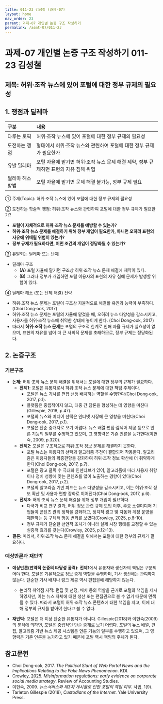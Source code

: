 ```yaml
---
title: 011-23 김성철 (과제-07)
layout: home
nav_order: 23
parent: 과제-07 개인별 논증 구조 작성하기
permalink: /asmt-07/011-23
---
```


# 과제-07 개인별 논증 구조 작성하기 011-23 김성철

## 제목: 허위·조작 뉴스에 있어 포털에 대한 정부 규제의 필요성

## 1. 쟁점과 딜레마

| 구분 | 내용 |
|:---|:---|
| 다루는 토픽 | 허위·조작 뉴스에 있어 포털에 대한 정부 규제의 필요성 |
| 도전하는 쟁점 | 형태에서 허위·조작 뉴스와 관련하여 포털에 대한 정부 규제가 필요한가 |
| 유발 딜레마 | 포털 자율에 맡기면 허위·조작 뉴스 문제 해결 제약, 정부 규제하면 표현의 자유 침해 위험 |
| 딜레마 해소 방법 | 포털 자율에 맡기면 문제 해결 불가능, 정부 규제 필요 |

① 주제(Topic): 허위·조작 뉴스에 있어 포털에 대한 정부 규제의 필요성 

② 도전하는 학술적 쟁점: 허위·조작 뉴스와 관련하여 포털에 대한 정부 규제가 필요한가? 

- **포털이 자체적으로 허위·조작 뉴스 문제를 예방할 수 있는가?**  
- **허위·조작 뉴스 문제를 해결하기 위해 정부 개입이 필요한가, 아니면 오히려 표현의 자유에 위배될 위험이 있는가?**  
- **정부 규제가 필요하다면, 어떤 조건의 개입이 정당화될 수 있는가?**

③ 유발되는 딜레마 또는 난제

- 딜레마 구조
  - **(A)** 포털 자율에 맡기면 구조상 허위·조작 뉴스 문제 해결에 제약이 있다.
  - **(B)** 그러나 정부가 개입하면 포털 이용자의 표현의 자유 침해 문제가 발생할 위험이 있다.

④ 딜레마 해소 (또는 난제 해결) 전략

- 허위·조작 뉴스 문제는 포털이 구조상 자율적으로 해결할 유인과 능력이 부족하다. (Choi Dong‑ook, 2017)
- 허위·조작 뉴스 문제는 포털의 자율에 맡겼을 때, 오히려 뉴스 다양성을 감소시키고, 사용자를 허위·조작 뉴스에 취약한 상태에 놓이게 한다. (Choi Dong‑ook, 2017)
- 따라서 **허위·조작 뉴스 문제**는 포털의 구조적 한계로 인해 자율 규제가 실효성이 없으며, 표현의 자유를 넘어 더 큰 사회적 문제를 초래하므로, 정부 규제는 정당화된다.

## 2. 논증구조

### 기본구조

- **논제:** 허위·조작 뉴스 문제 해결을 위해서는 포털에 대한 정부의 규제가 필요하다.
  - **전제1:** 포털은 유통자로서 허위·조작 뉴스 문제에 대한 책임 주체이다.
    - 포털은 뉴스 기사를 편집·선정·배치하는 역할을 수행한다(Choi Dong‑ook, 2017, p.1).
    - 플랫폼은 중립적이지 않고, 대중 간 담론을 형성하는 데 영향을 미친다(Gillespie, 2018, p.47).
    - 포털의 뉴스와 미디어 선택은 인터넷 시장에 큰 영향을 미친다(Choi Dong‑ook, 2017, p.1).
    - 포털은 단순 중개자로 보기 어렵다. 뉴스 배열·편집·검색어 제공 등으로 언론 기능의 일부를 수행하고 있으며, 그 영향력은 기존 언론을 능가한다(이헌숙, 2009, p.320).
  - **전제2:** 포털은 구조적으로 허위·조작 정보 문제를 해결하지 못한다.
    - 포털 뉴스는 이용자의 선택과 알고리즘 추천이 결합되어 작동한다. 알고리즘은 이용자들의 확증편향을 강화하여 허위·조작 정보 확산에 더 취약하게 한다(Choi Dong‑ook, 2017, p.7).
    - 포털은 광고 클릭 수 극대화 인센티브가 있어, 알고리즘에 따라 사용자 취향이나 정치 성향에 맞는 콘텐츠를 많이 노출하는 경향이 있다(Choi Dong‑ook, 2017, p.2).
    - 포털의 알고리즘 기반 피드는 뉴스 다양성을 감소시키고, 이는 허위·조작 정보 확산 및 사용자 편향 강화로 이어진다(Choi Dong‑ook, 2017, p.6).
  - **전제3:** 허위·조작 뉴스 문제 해결을 위해 정부 개입이 필요하다.
    - 다국가 비교 연구 결과, 허위 정보 관련 규제 도입 이후, 주요 소셜미디어 기업들이 콘텐츠 관리 정책을 강화하고, 정치적 광고 및 자동화 계정 운영을 제한하는 등 구체적 행동 변화를 보였다(Crowley, 2025, p.8-10).
    - 정부 규제가 단순한 선언적 조치가 아니라 실제 시장 행태를 교정할 수 있는 실증적 효과를 갖는다(Crowley, 2025, p.12-13).
- **결론:** 따라서, 허위·조작 뉴스 문제 해결을 위해서는 포털에 대한 정부의 규제가 필요하다.  

### 예상반론과 재반박

- **예상반론(연역적 논증의 타당성 공격):** **전제1**에서 유통자와 생산자의 책임은 구분되어야 한다. 포털은 기본적으로 정보 중계 역할을 수행하며, 기사 생산에는 관여하지 않는다. 단순한 기사 배치나 링크 제공 역시 편집권에 해당하지 않는다.
  - 논리적 취약점 지적: 편집 및 선정, 배치 등의 역할을 근거로 포털의 책임을 제시하였지만, 이는 뉴스 자체에 대한 생산 또는 편집권으로 볼 수 없기 때문에 면책될 수 있다. 따라서 포털이 허위·조작 뉴스 콘텐츠에 대한 책임을 지고, 이에 대해 정부의 규제를 받아야 한다고 볼 수 없다.

- **재반박:** 포털은 더 이상 단순한 유통자가 아니다. Gillespie(2018)와 이현숙(2009)의 분석에 의하면, 포털은 중립적인 단순 중개로 보기 어렵다. 포털의 뉴스 배열, 편집, 알고리즘 기반 뉴스 제공 시스템은 언론 기능의 일부를 수행하고 있으며, 그 영향력은 기존 언론을 능가하고 있기 때문에 포털 역시 책임의 주체가 된다.

## 참고문헌

- Choi Dong‑ook, 2017. *The Political Slant of Web Portal News and the Implications Relating to the Fake News Phenomenon*. KDI.
- Crowley, 2025. *Misinformation regulations: early evidence on corporate social media strategy*. Review of Accounting Studies.
- 이헌숙, 2009. *뉴스서비스와 제3자 게시물로 인한 포털의 책임 여부*. 사법, 1(9).
- Tarleton Gillespie (2018), *Custodians of the Internet*. Yale University Press.